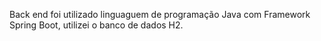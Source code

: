 Back end foi utilizado linguaguem de programação Java com Framework Spring Boot, utilizei o banco de dados H2.